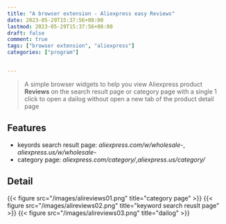 ```yaml
---
title: "A browser extension - Aliexpress easy Reviews"
date: 2023-05-29T15:37:56+08:00
lastmod: 2023-05-29T15:37:56+08:00
draft: false
comment: true
tags: ["browser extension", "aliexpress"]
categories: ["program"]


---
```


> A simple browser widgets to help you view Aliexpress product **Reviews** on the search result page or category page with a single 1 click to open a dailog without open a new tab of the product detail page


## Features  

-  keyords search result page: *aliexpress.com/w/wholesale-*, *aliexpress.us/w/wholesale-*
-  category page: *aliexpress.com/category/*,*aliexpress.us/category/*


## Detail 

{{< figure src="/images/alireviews01.png" title="category page" >}}
{{< figure src="/images/alireviews02.png" title="keyword search reuslt page" >}}
{{< figure src="/images/alireviews03.png" title="dailog" >}}
